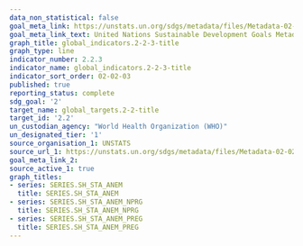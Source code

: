 ```yaml
---
data_non_statistical: false
goal_meta_link: https://unstats.un.org/sdgs/metadata/files/Metadata-02-02-03.pdf
goal_meta_link_text: United Nations Sustainable Development Goals Metadata (pdf 232kB)
graph_title: global_indicators.2-2-3-title
graph_type: line
indicator_number: 2.2.3
indicator_name: global_indicators.2-2-3-title
indicator_sort_order: 02-02-03
published: true
reporting_status: complete
sdg_goal: '2'
target_name: global_targets.2-2-title
target_id: '2.2'
un_custodian_agency: "World Health Organization (WHO)"
un_designated_tier: '1'
source_organisation_1: UNSTATS
source_url_1: https://unstats.un.org/sdgs/metadata/files/Metadata-02-02-03.pdf
goal_meta_link_2:
source_active_1: true
graph_titles:
- series: SERIES.SH_STA_ANEM
  title: SERIES.SH_STA_ANEM
- series: SERIES.SH_STA_ANEM_NPRG
  title: SERIES.SH_STA_ANEM_NPRG
- series: SERIES.SH_STA_ANEM_PREG
  title: SERIES.SH_STA_ANEM_PREG
---
```

